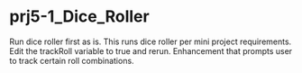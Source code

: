 # prj5-1_Dice_Roller

Run dice roller first as is. This runs dice roller per mini project requirements.
Edit the trackRoll variable to true and rerun. Enhancement that prompts user to track certain roll combinations.
